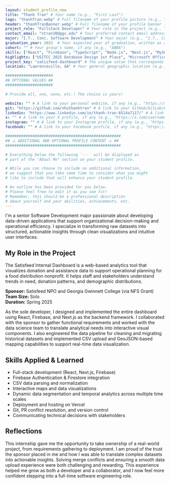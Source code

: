 ```yaml
---
layout: student_profile_new
title: "Thanh Tran" # Your name (e.g., "First Last")
logo: "thanhTran.webp" # Full filename of your profile picture (e.g., "firstLastProfile.jpg")
header: "thanhTranBanner.webp" # Full filename of your profile banner (e.g., "firstLastBanner.jpg")
project_role: "Fullstack Developer" # Your role in the project (e.g., "UX Designer")
contact_email: "ntran30@ggc.edu" # Your preferred contact email address (e.g., "flast@ggc.edu")
major: "I.T., Conc. Software Development" # Your major (e.g., "I.T., Conc. Software Development")
graduation_year: 2025  # Your expected year of graduation, written as an integer (e.g., 2025)
cohort: "" # Your group's name, if any (e.g., "ABBA")
skills: ["React", "Firebase", "TypeScript", "Node.js", "Next.js", "MySQL", "Data Visualization", "Git"] # A short list of strings of your most notable skills (e.g., [ "Java", "JavaScript" ])
highlights: ["USITCC 2025 Database Design 1st Place", "Microsoft Office 3rd Place", "President’s List"] # A short list of strings of your most notable academic/personal achievements (e.g., [ "President's List", "Dean's List" ])
project_key: "satisfeed-dashboard" # The unique value that corresponds to the project you completed (e.g., "chemistry-app")
location: "Lawrenceville, GA" # Your general geographic location (e.g., "Lawrenceville, GA")

#####################
## OPTIONAL VALUES ##
#####################

# Provide all, one, none, etc.! The choice is yours!

website: "" # A link to your personal website, if any (e.g., "https://my-website.com")
git: "https://github.com/nhuthanhtran" # A link to your GitHub/GitLab/Bitbucket/etc. profile, if any (e.g., "https://github.com/username")
linkedin: "https://www.linkedin.com/in/thanh-tran-6514a7117/" # A link to your LinkedIn profile, if any (e.g., "https://linkedin.com/username")
x: "" # A link to your X profile, if any (e.g., "https://x.com/username")
instagram: "" # A link to your Instagram profile, if any (e.g., "https://instagram.com/username")
facebook: "" # A link to your Facebook profile, if any (e.g., "https://facebook.com/username")

###################################################
## ⚠️ ADDITIONAL AND OPTIONAL PROFILE CONTENT ⚠️ ##
###################################################

# Everything below the following `---` will be displayed as
# part of the "About Me" section on your student profile.

# While you can choose to include no additional information,
# we suggest that you take some time to consider what you might
# like to include that will enhance your student profile.

# An outline has been provided for you below.
# Please feel free to edit it as you see fit!
# Remember, this should be a professional description
# about yourself and your abilities, achievements, etc.
---
```


<!-- Include or delete -->
I'm a senior Software Development major passionate about developing data-driven applications that support organizational decision-making and operational efficiency. I specialize in transforming raw datasets into structured, actionable insights through clean visualizations and intuitive user interfaces.

<!-- End delete -->

<!-- Include or delete -->
## My Role in the Project

The Satisfeed Internal Dashboard is a web-based analytics tool that visualizes donation and assistance data to support operational planning for a food distribution nonprofit. It helps staff and stakeholders understand trends in need, donation patterns, and demographic distributions.

**Sponsor:** Satisfeed NPO and Georgia Gwinnett College (via NFS Grant)  
**Team Size:** Solo  
**Duration:** Spring 2025  

As the sole developer, I designed and implemented the entire dashboard using React, Firebase, and Next.js as the backend framework. I collaborated with the sponsor to gather functional requirements and worked with the data science team to translate analytical needs into interactive visual components. I also engineered the data pipeline for cleaning and migrating historical datasets and implemented CSV upload and GeoJSON-based mapping capabilities to support real-time data visualization.
<!-- End delete -->

<!-- Include or delete -->
## Skills Applied & Learned

- Full-stack development (React, Next.js, Firebase)
- Firebase Authentication & Firestore integration
- CSV data parsing and normalization
- Interactive maps and data visualizations
- Dynamic data segmentation and temporal analytics across multiple time scales
- Deployment and hosting on Vercel
- Git, PR conflict resolution, and version control
- Communicating technical decisions with stakeholders

<!-- End delete -->

<!-- Include or delete -->
## Reflections

This internship gave me the opportunity to take ownership of a real-world project, from requirements gathering to deployment. I am proud of the trust the sponsor placed in me and how I was able to translate complex datasets into actionable insights. Solving merge conflicts and ensuring a smooth data upload experience were both challenging and rewarding. This experience helped me grow as both a developer and a collaborator, and I now feel more confident stepping into a full-time software engineering role.
<!-- End delete -->
